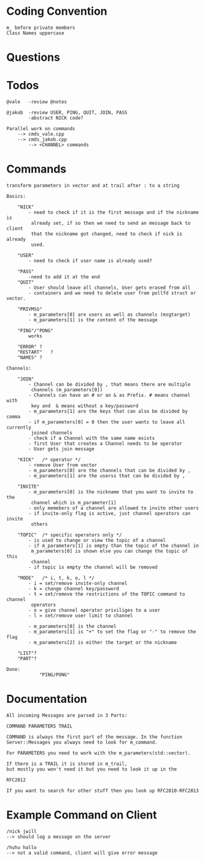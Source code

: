 # Coding Convention

    m_ before private members
    Class Names uppercase

# Questions

# Todos

    @vale   -review @notes

    @jakob  -review USER, PING, QUIT, JOIN, PASS
            -abstract NICK code?

    Parallel work on commands
        --> cmds_vale.cpp
        --> cmds_jakob.cpp
            --> <CHANNEL> commands

# Commands
    
    transform parameters in vector and at trail after : to a string

    Basics:

        "NICK"
		    - need to check if it is the first message and if the nickname is 
             already set, if so then we need to send an message back to client
             that the nickname got changed, need to check if nick is already
             used.

        "USER"
			- need to check if user name is already used?

        "PASS"
			-need to add it at the end
        "QUIT"
		    - User should leave all channels, User gets erased from all 
            - containers and we need to delete user from pollfd struct or vector.

        "PRIVMSG"
			- m_parameters[0] are users as well as channels (msgtarget)
			- m_parameters[1] is the content of the message

        "PING"/"PONG"
			works
        
        "ERROR" ?
        "RESTART"	?
        "NAMES" ?

    Channels:
				
        "JOIN"
			- Channel can be divided by , that means there are multiple
             channels (m_parameters[0])
			- Channels can have an # or an & as Prefix. # means channel with
             key and  & means without a key/password
			- m_parameters[1] are the keys that can also be divided by comma
			- if m_parameters[0] = 0 then the user wants to leave all currently
             joined channels
			- check if a Channel with the same name exists
			- first User that creates a Channel needs to be operator
			- User gets join message

        "KICK"   /* operator */
			- remove User from vector
			- m_parameters[0] are the channels that can be divided by ,
			- m_parameters[1] are the userss that can be divided by ,

        "INVITE"
			- m_parameters[0] is the nickname that you want to invite to the 
             channel which is m_parameter[1]
			- only memebers of a channel are allowed to invite other users
			- if invite-only flag is active, just channel operators can invite 
             others

        "TOPIC"  /* specific operators only */
			- is used to change or view the topic of a channel
			- if m_parameters[1] is empty than the topic of the channel in 
             m_parameters[0] is shown else you can change the topic of this
             channel
			- if topic is empty the channel will be removed

        "MODE"   /* i, t, k, o, l */
			- i = set/remove invite-only channel
			- k = change channel key/password
			- t = set/remove the restrictions of the TOPIC command to channel
             operators
			- o = give channel operator priviliges to a user
			- l = set/remove user limit to channel

			- m_parameters[0] is the channel
			- m_parameters[1] is "+" to set the flag or "-" to remove the flag
			- m_parameters[2] is either the target or the nickname 

        "LIST"?
        "PART"?

    Done:
				"PING/PONG"

# Documentation
		
    All incoming Messages are parsed in 3 Parts:
    
    COMMAND PARAMETERS TRAIL
    
    COMMAND is always the first part of the message. In the function
    Server::Messages you always need to look for m_command.

    For PARAMETERS you need to work with the m_parameters(std::vector).

    If there is a TRAIL it is stored in m_trail,
    but mostly you won't need it but you need to look it up in the
   
    RFC2812

    If you want to search for other stuff then you look up RFC2810-RFC2813

# Example Command on Client

    /nick jwill
    --> should log a message on the server

    /huhu hallo
    --> not a valid command, client will give error message

